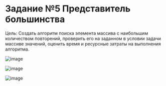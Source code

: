 # Задание №5 Представитель большинства
Цель: Создать алгоритм поиска элемента массива с наибольшим количеством повторений, проверить его на заданном в условии задачи массиве значений, оценить 
время и ресурсные затраты на выполнения алгоритма.

![image](https://github.com/user-attachments/assets/ef4a5b64-a0d7-4b5b-896f-267a3e848efb)

![image](https://github.com/user-attachments/assets/126537a3-b2c9-42d7-966b-52e1eba0f382)

![image](https://github.com/user-attachments/assets/e6a8c531-6ef6-4961-a705-43310af94d22)


